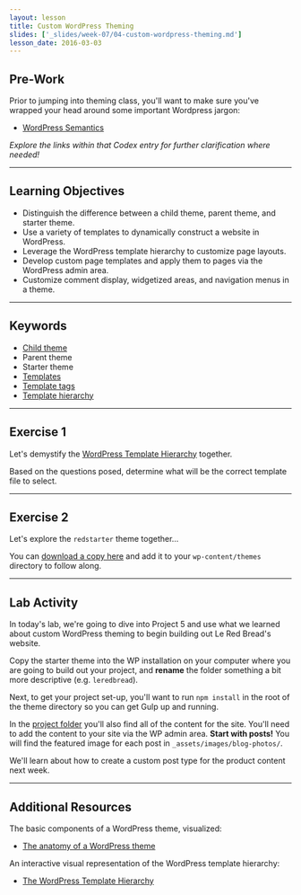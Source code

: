```yaml
---
layout: lesson
title: Custom WordPress Theming
slides: ['_slides/week-07/04-custom-wordpress-theming.md']
lesson_date: 2016-03-03
---
```


## Pre-Work

Prior to jumping into theming class, you'll want to make sure you've wrapped your head around some important Wordpress jargon:

- [WordPress Semantics](https://codex.wordpress.org/WordPress_Semantics)

*Explore the links within that Codex entry for further clarification where needed!*

---

## Learning Objectives

- Distinguish the difference between a child theme, parent theme, and starter theme.
- Use a variety of templates to dynamically construct a website in WordPress.
- Leverage the WordPress template hierarchy to customize page layouts.
- Develop custom page templates and apply them to pages via the WordPress admin area.
- Customize comment display, widgetized areas, and navigation menus in a theme.

---

## Keywords

- [Child theme](https://codex.wordpress.org/Child_Themes)
- Parent theme
- Starter theme
- [Templates](https://codex.wordpress.org/Templates)
- [Template tags](https://codex.wordpress.org/Template_Tags)
- [Template hierarchy](https://developer.wordpress.org/themes/basics/template-hierarchy/)

---

## Exercise 1

Let's demystify the [WordPress Template Hierarchy](https://developer.wordpress.org/themes/basics/template-hierarchy/) together.

Based on the questions posed, determine what will be the correct template file to select.

---

## Exercise 2

Let's explore the `redstarter` theme together...

You can [download a copy here](https://github.com/redacademy/redstarter/archive/master.zip) and add it to your `wp-content/themes` directory to follow along.

---

## Lab Activity

In today's lab, we're going to dive into Project 5 and use what we learned about custom WordPress theming to begin building out Le Red Bread's website.

Copy the starter theme into the WP installation on your computer where you are going to build out your project, and **rename** the folder something a bit more descriptive (e.g. `leredbread`).

Next, to get your project set-up, you'll want to run `npm install` in the root of the theme directory so you can get Gulp up and running.

In the [project folder](https://s3-us-west-2.amazonaws.com/red-wdp/project-05.zip) you'll also find all of the content for the site. You'll need to add the content to your site via the WP admin area. **Start with posts!** You will find the featured image for each post in `_assets/images/blog-photos/`.

We'll learn about how to create a custom post type for the product content next week.

---

## Additional Resources

The basic components of a WordPress theme, visualized:

- [The anatomy of a WordPress theme](https://yoast.com/wordpress-theme-anatomy/)

An interactive visual representation of the WordPress template hierarchy:

- [The WordPress Template Hierarchy](http://wphierarchy.com/)
